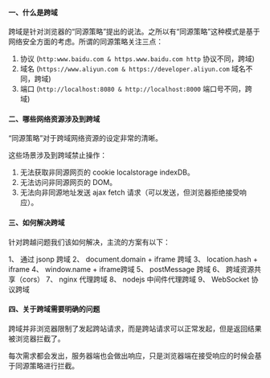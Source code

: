 #### 一、什么是跨域

跨域是针对浏览器的“同源策略”提出的说法。之所以有“同源策略”这种模式是基于网络安全方面的考虑。所谓的同源策略关注三点：

1.  协议 (`http:www.baidu.com & https.www.baidu.com http` 协议不同，跨域)
2.  域名 (`https://www.aliyun.com & https://developer.aliyun.com` 域名不同，跨域)
3.  端口 (`http://localhost:8080 & http://localhost:8000` 端口号不同，跨域)

#### 二、哪些网络资源涉及到跨域

“同源策略”对于跨域网络资源的设定非常的清晰。

这些场景涉及到跨域禁止操作：

1.  无法获取非同源网页的 cookie localstorage indexDB。
2.  无法访问非同源网页的 DOM。
3.  无法向非同源地址发送 ajax fetch 请求（可以发送，但浏览器拒绝接受响应）。

#### 三、如何解决跨域

针对跨越问题我们该如何解决，主流的方案有以下：

1、 通过 jsonp 跨域 
2、 document.domain + iframe 跨域 
3、 location.hash + iframe 
4、 window.name + iframe跨域 
5、 postMessage 跨域 
6、 跨域资源共享（cors） 
7、 nginx 代理跨域 
8、 nodejs 中间件代理跨域 
9、 WebSocket 协议跨域

#### 四、关于跨域需要明确的问题

跨域并非浏览器限制了发起跨站请求，而是跨站请求可以正常发起，但是返回结果被浏览器拦截了。

每次需求都会发出，服务器端也会做出响应，只是浏览器端在接受响应的时候会基于同源策略进行拦截。